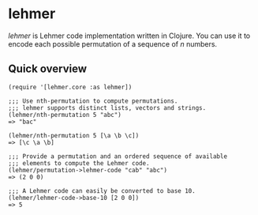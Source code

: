 # lehmer

*lehmer* is Lehmer code implementation written in Clojure. You can use it to encode each possible permutation of a sequence of *n* numbers.

## Quick overview

```
(require '[lehmer.core :as lehmer])

;;; Use nth-permutation to compute permutations.
;;; lehmer supports distinct lists, vectors and strings.
(lehmer/nth-permutation 5 "abc")
=> "bac"

(lehmer/nth-permutation 5 [\a \b \c])
=> [\c \a \b]

;;; Provide a permutation and an ordered sequence of available
;;; elements to compute the Lehmer code.
(lehmer/permutation->lehmer-code "cab" "abc") 
=> (2 0 0)

;;; A Lehmer code can easily be converted to base 10.
(lehmer/lehmer-code->base-10 [2 0 0])
=> 5
```